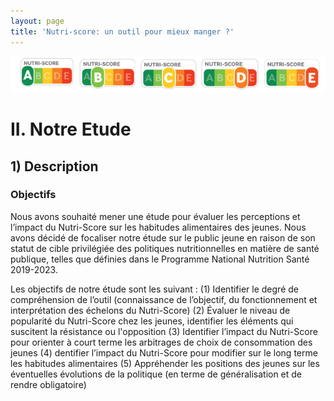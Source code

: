 ```yaml
---
layout: page
title: 'Nutri-score: un outil pour mieux manger ?'
---
```


![screenshot](declinaison-logo-nutriscore.jpg)
# II. Notre Etude
## 1) Description
### Objectifs

Nous avons souhaité mener une étude pour évaluer les perceptions et l’impact du Nutri-Score sur les habitudes alimentaires des jeunes. Nous avons décidé de focaliser notre étude sur le public jeune en raison de son statut de cible privilégiée des politiques nutritionnelles en matière de santé publique, telles que définies dans le Programme National Nutrition Santé 2019-2023.

Les objectifs de notre étude sont les suivant : 
(1) Identifier le degré de compréhension de l’outil (connaissance de l’objectif, du fonctionnement et interprétation des échelons du Nutri-Score)
(2) Évaluer le niveau de popularité du Nutri-Score chez les jeunes, identifier les éléments qui suscitent la résistance ou l'opposition
(3) Identifier l’impact du Nutri-Score pour orienter à court terme les arbitrages de choix de consommation des jeunes 
(4) dentifier l’impact du Nutri-Score pour modifier sur le long terme les habitudes alimentaires 
(5) Appréhender les positions des jeunes sur les éventuelles évolutions de la politique (en terme de généralisation et de rendre obligatoire)
